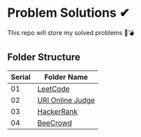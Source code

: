 # Problem Solutions ✔
This repo will store my solved problems 🎈💣

## Folder Structure
| Serial | Folder Name |
|--------|-------------|
| 01 | [LeetCode](./leetCode_Solutions/) |
| 02 | [URI Online Judge](./URI_Solutions/) |
| 03 | [HackerRank](./HackerRank_Solutions/) |
| 04 | [BeeCrowd](./BeeCrowd_Beginner/) |